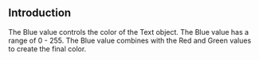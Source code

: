 ## Introduction

The Blue value controls the color of the Text object. The Blue value has a range of 0 - 255. The Blue value combines with the Red and Green values to create the final color.
